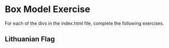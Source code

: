 # Box Model Exercise

For each of the divs in the index.html file, complete the following exercises.

## Lithuanian Flag